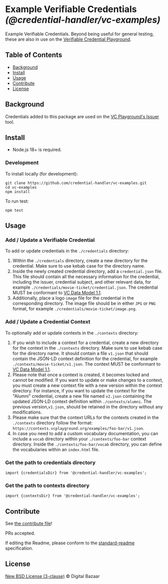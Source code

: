 # Example Verifiable Credentials _(@credential-handler/vc-examples)_

Example Verifiable Credentials. Beyond being useful for general testing, these
are also in use on the [Verifiable Credential Playground](https://vcplayground.org/).

## Table of Contents

- [Background](#background)
- [Install](#install)
- [Usage](#usage)
- [Contribute](#contribute)
- [License](#license)

## Background

Credentials added to this package are used on the [VC Playground's Issuer](https://vcplayground.org/issuer)
tool.

## Install

- Node.js 18+ is required.

### Development

To install locally (for development):

```
git clone https://github.com/credential-handler/vc-examples.git
cd vc-examples
npm install
```

To run test:

```
npm test
```

## Usage

### Add / Update a Verifiable Credential

To add or update credentials in the `./credentials` directory:

1. Within the `./credentials` directory, create a new directory for the
credential. Make sure to use kebab case for the directory name.
2. Inside the newly created credential directory, add a `credential.json` file.
This file should contain all the necessary information for the credential,
including the issuer, credential subject, and other relevant data, for example
`./credentials/movie-ticket/credential.json`. The credential MUST be conformant
to [VC Data Model 1.1](https://www.w3.org/TR/vc-data-model#credentials).
3. Additionally, place a logo `image` file for the credential in the
corresponding directory. The image file should be in either `JPG` or `PNG`
format, for example `./credentials/movie-ticket/image.png`.

### Add / Update a Credential Context

To optionally add or update contexts in the `./contexts` directory:

1. If you wish to include a context for a credential, create a new directory
for the context in the `./contexts` directory. Make sure to use kebab case for
the directory name. It should contain a file `v1.json` that should contain the
JSON-LD context definition for the credential, for example
`./contexts/movie-ticket/v1.json`. The context MUST be conformant
to [VC Data Model 1.1](https://www.w3.org/TR/vc-data-model/#contexts).
2. Please note that once a context is created, it becomes locked and cannot be
modified. If you want to update or make changes to a context, you must create a
new context file with a new version within the context directory. For instance,
if you want to update the context for the "Alumni" credential, create a new file
named `v2.json` containing the updated JSON-LD context definition within
`./contexts/alumni`. The previous version,`v1.json`, should be retained in the
directory without any modifications.
3. Please make sure that the context URLs for the contexts created in the
`./contexts` directory follow the format:
`https://contexts.vcplayground.org/examples/foo-bar/v1.json`.
4. In case you need to add a custom vocabulary documentation, you can include a
`vocab` directory within your `./contexts/foo-bar` context directory. Inside the
`./contexts/foo-bar/vocab` directory, you can define the vocabularies within an
`index.html` file.

### Get the path to credentials directory
```
import {credentialsDir} from '@credential-handler/vc-examples';
```

### Get the path to contexts directory
```
import {contextsDir} from '@credential-handler/vc-examples';
```

## Contribute

See [the contribute file](https://github.com/digitalbazaar/bedrock/blob/master/CONTRIBUTING.md)!

PRs accepted.

If editing the Readme, please conform to the
[standard-readme](https://github.com/RichardLitt/standard-readme) specification.

## License

[New BSD License (3-clause)](LICENSE) © Digital Bazaar
